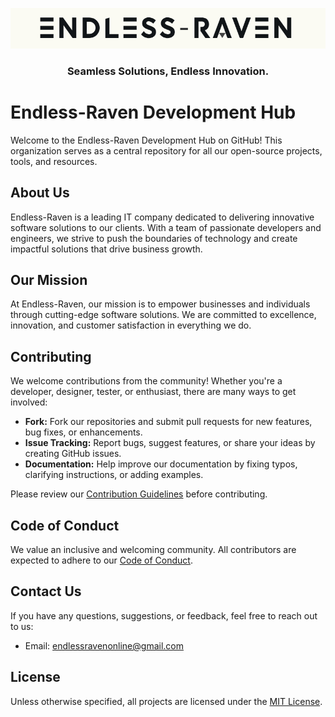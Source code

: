 <p align="center" ><img  src = "Endless-Raven-banner1.png?raw=true" width = 1000px></p>

<h3 align="center" >Seamless Solutions, Endless Innovation.</h3>

# Endless-Raven Development Hub

Welcome to the Endless-Raven Development Hub on GitHub! This organization serves as a central repository for all our open-source projects, tools, and resources.

## About Us

Endless-Raven is a leading IT company dedicated to delivering innovative software solutions to our clients. With a team of passionate developers and engineers, we strive to push the boundaries of technology and create impactful solutions that drive business growth.

## Our Mission

At Endless-Raven, our mission is to empower businesses and individuals through cutting-edge software solutions. We are committed to excellence, innovation, and customer satisfaction in everything we do.

## Contributing

We welcome contributions from the community! Whether you're a developer, designer, tester, or enthusiast, there are many ways to get involved:

- **Fork:** Fork our repositories and submit pull requests for new features, bug fixes, or enhancements.
- **Issue Tracking:** Report bugs, suggest features, or share your ideas by creating GitHub issues.
- **Documentation:** Help improve our documentation by fixing typos, clarifying instructions, or adding examples.

Please review our [Contribution Guidelines](CONTRIBUTING.md) before contributing.

## Code of Conduct

We value an inclusive and welcoming community. All contributors are expected to adhere to our [Code of Conduct](CODE_OF_CONDUCT.md).

## Contact Us

If you have any questions, suggestions, or feedback, feel free to reach out to us:

- Email: endlessravenonline@gmail.com

## License

Unless otherwise specified, all projects are licensed under the [MIT License](LICENSE).
